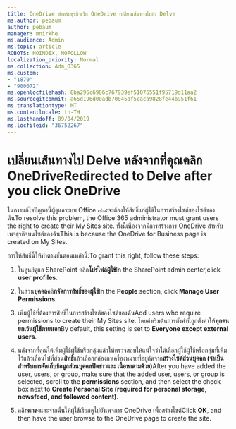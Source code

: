 ```yaml
---
title: OneDrive สำหรับธุรกิจเว็บ OneDrive เปลี่ยนเส้นทางไปยัง Delve
ms.author: pebaum
author: pebaum
manager: mnirkhe
ms.audience: Admin
ms.topic: article
ROBOTS: NOINDEX, NOFOLLOW
localization_priority: Normal
ms.collection: Adm_O365
ms.custom:
- "1870"
- "900072"
ms.openlocfilehash: 8ba296c6986c767939ef51076551f95719d11aa2
ms.sourcegitcommit: a65d196d00adb70045af5caca9828fe44b951f61
ms.translationtype: MT
ms.contentlocale: th-TH
ms.lasthandoff: 09/04/2019
ms.locfileid: "36752267"
---
```

# <a name="redirected-to-delve-after-you-click-onedrive"></a><span data-ttu-id="174fe-102">เปลี่ยนเส้นทางไป Delve หลังจากที่คุณคลิก OneDrive</span><span class="sxs-lookup"><span data-stu-id="174fe-102">Redirected to Delve after you click OneDrive</span></span>

<span data-ttu-id="174fe-103">ในการแก้ไขปัญหานี้ผู้ดูแลระบบ Office ๓๖๕จะต้องให้สิทธิ์แก่ผู้ใช้ในการสร้างไซต์ของไซต์ของฉัน</span><span class="sxs-lookup"><span data-stu-id="174fe-103">To resolve this problem, the Office 365 administrator must grant users the right to create their My Sites site.</span></span> <span data-ttu-id="174fe-104">ทั้งนี้เนื่องจากมีการสร้างการ OneDrive สำหรับเพจธุรกิจบนไซต์ของฉัน</span><span class="sxs-lookup"><span data-stu-id="174fe-104">This is because the OneDrive for Business page is created on My Sites.</span></span>

<span data-ttu-id="174fe-105">การให้สิทธิ์นี้ให้ทำตามขั้นตอนเหล่านี้:</span><span class="sxs-lookup"><span data-stu-id="174fe-105">To grant this right, follow these steps:</span></span>

1. <span data-ttu-id="174fe-106">ในศูนย์ดูแล SharePoint คลิก**โปรไฟล์ผู้ใช้**</span><span class="sxs-lookup"><span data-stu-id="174fe-106">In the SharePoint admin center,click **user profiles**.</span></span>

2. <span data-ttu-id="174fe-107">ในส่วน**บุคคล**คลิ**กจัดการสิทธิ์ของผู้ใช้**</span><span class="sxs-lookup"><span data-stu-id="174fe-107">In the **People** section, click **Manage User Permissions**.</span></span>

3. <span data-ttu-id="174fe-108">เพิ่มผู้ใช้ที่ต้องการสิทธิ์ในการสร้างไซต์ของไซต์ของฉัน</span><span class="sxs-lookup"><span data-stu-id="174fe-108">Add users who require permissions to create their My Sites site.</span></span> <span data-ttu-id="174fe-109">โดยค่าเริ่มต้นการตั้งค่านี้ถูกตั้งค่าให้**ทุกคนยกเว้นผู้ใช้ภายนอก**</span><span class="sxs-lookup"><span data-stu-id="174fe-109">By default, this setting is set to **Everyone except external users**.</span></span>

4. <span data-ttu-id="174fe-110">หลังจากที่คุณได้เพิ่มผู้ใช้ผู้ใช้หรือกลุ่มแล้วให้ตรวจสอบให้แน่ใจว่าได้เลือกผู้ใช้ผู้ใช้หรือกลุ่มที่เพิ่มไว้แล้วเลื่อนไปที่ส่วน**สิทธิ์**แล้วเลือกกล่องกาเครื่องหมายที่อยู่ถัดจาก**สร้างไซต์ส่วนบุคคล (จำเป็นสำหรับการจัดเก็บข้อมูลส่วนบุคคลฟีดข่าวและ เนื้อหาตามด้วย)**</span><span class="sxs-lookup"><span data-stu-id="174fe-110">After you have added the user, users, or group, make sure that the added user, users, or group is selected, scroll to the **permissions** section, and then select the check box next to **Create Personal Site (required for personal storage, newsfeed, and followed content)**.</span></span>

5. <span data-ttu-id="174fe-111">คลิ**กตกลง**และจากนั้นให้ผู้ใช้เรียกดูไปยังเพจการ OneDrive เพื่อสร้างไซต์</span><span class="sxs-lookup"><span data-stu-id="174fe-111">Click **OK**, and then have the user browse to the OneDrive page to create the site.</span></span>
